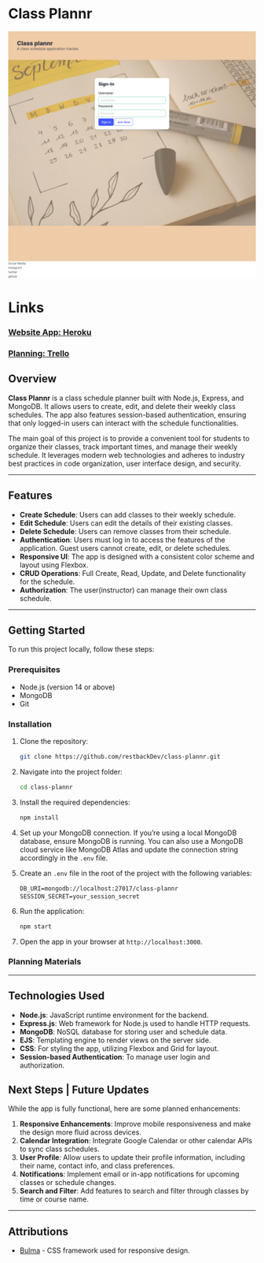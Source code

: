 
# Class Plannr 
![alt text](/public/image.png)

# Links
### [Website App: Heroku](https://class-plannr-64bb5f80c15e.herokuapp.com/)
### [Planning: Trello](https://trello.com/b/EE2dRrIv/project-2)

## Overview

**Class Plannr** is a class schedule planner built with Node.js, Express, and MongoDB. It allows users to create, edit, and delete their weekly class schedules. The app also features session-based authentication, ensuring that only logged-in users can interact with the schedule functionalities.

The main goal of this project is to provide a convenient tool for students to organize their classes, track important times, and manage their weekly schedule. It leverages modern web technologies and adheres to industry best practices in code organization, user interface design, and security.

---

## Features

- **Create Schedule**: Users can add classes to their weekly schedule.
- **Edit Schedule**: Users can edit the details of their existing classes.
- **Delete Schedule**: Users can remove classes from their schedule.
- **Authentication**: Users must log in to access the features of the application. Guest users cannot create, edit, or delete schedules.
- **Responsive UI**: The app is designed with a consistent color scheme and layout using Flexbox.
- **CRUD Operations**: Full Create, Read, Update, and Delete functionality for the schedule.
- **Authorization**: The user(instructor) can  manage their own class schedule.

---

## Getting Started

To run this project locally, follow these steps:

### Prerequisites

- Node.js (version 14 or above)
- MongoDB
- Git

### Installation

1. Clone the repository:
   ```bash
   git clone https://github.com/restbackDev/class-plannr.git
   ```

2. Navigate into the project folder:
   ```bash
   cd class-plannr
   ```

3. Install the required dependencies:
   ```bash
   npm install
   ```

4. Set up your MongoDB connection. If you’re using a local MongoDB database, ensure MongoDB is running. You can also use a MongoDB cloud service like MongoDB Atlas and update the connection string accordingly in the `.env` file.

5. Create an `.env` file in the root of the project with the following variables:
   ```env
   DB_URI=mongodb://localhost:27017/class-plannr
   SESSION_SECRET=your_session_secret
   ```

6. Run the application:
   ```bash
   npm start
   ```

7. Open the app in your browser at `http://localhost:3000`.

### Planning Materials

---

## Technologies Used

- **Node.js**: JavaScript runtime environment for the backend.
- **Express.js**: Web framework for Node.js used to handle HTTP requests.
- **MongoDB**: NoSQL database for storing user and schedule data.
- **EJS**: Templating engine to render views on the server side.
- **CSS**: For styling the app, utilizing Flexbox and Grid for layout.
- **Session-based Authentication**: To manage user login and authorization.


## Next Steps | Future Updates

While the app is fully functional, here are some planned enhancements:

1. **Responsive Enhancements**: Improve mobile responsiveness and make the design more fluid across devices.
2. **Calendar Integration**: Integrate Google Calendar or other calendar APIs to sync class schedules.
3. **User Profile**: Allow users to update their profile information, including their name, contact info, and class preferences.
4. **Notifications**: Implement email or in-app notifications for upcoming classes or schedule changes.
5. **Search and Filter**: Add features to search and filter through classes by time or course name.

---

## Attributions

- [Bulma](https://bulma.io/) - CSS framework used for responsive design.


